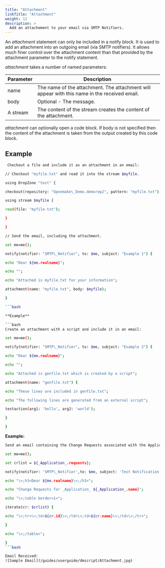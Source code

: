 ```yaml
---
title: "Attachment"
linkTitle: "Attachment"
weight: 12
description: >
  Add an attachement to your email via SMTP Notifiers.
---
```



An _attachment_ statement can only be included in a notify block. It is used to add an attachment into an outgoing email (via SMTP notifiers). It allows much finer control over the attachment content than that provided by the attachment parameter to the notify statement.

_attachment_ takes a number of named parameters:

|**Parameter**| **Description** |
| --- | --- |
 | name | The name of the attachment. The attachment will appear with this name in the received email.|
 | body | Optional - The message.|
 | A stream | The content of the stream creates the content of the attachment.|

_attachment_ can optionally open a code block. If body is not specified then the content of the attachment is taken from the output created by this code block.

## Example

```bash
 Checkout a file and include it as an attachment in an email:

// Checkout "myfile.txt" and read it into the stream $myfile.

using DropZone "test" {

checkout(repository: "Openmake\_Demo.demorep2", pattern: "myfile.txt");

using stream $myfile {

read(file: "myfile.txt");

}

}

// Send the email, including the attachment.

set me=me();

notify(notifier: "SMTP\_Notifier", to: $me, subject: "Example 1") {

echo "Dear ${me.realname}";

echo "";

echo "Attached is myfile.txt for your information";

attachment(name: "myfile.txt", body: $myfile);

}

```bash

**Example**

```bash
Create an attachment with a script and include it in an email:

set me=me();

notify(notifier: "SMTP\_Notifier", to: $me, subject: "Example 2") {

echo "Dear ${me.realname}";

echo "";

echo "Attached is genfile.txt which is created by a script";

attachment(name: "genfile.txt") {

echo "These lines are included in genfile.txt";

echo "The following lines are generated from an external script";

testaction(arg1: 'hello', arg2: 'world');

}

}
```

**Example:**

```bash
Send an email containing the Change Requests associated with the Application.

set me=me();

set crlist = ${_Application_.requests};

notify(notifier: 'SMTP\_Notifier',to: $me, subject: 'Test Notification', HTML: true) {

echo "\<;h3<Dear ${me.realname}\<;/h3<";

echo "Change Requests for _Application_ ${_Application_.name}";

echo "\<;table border=1<";

iterate(cr: $crlist) {

echo "\<;tr<\<;td<${cr.id}\<;/td<\<;td<${cr.name}\<;/td<\<;/tr<";

}

echo "\<;/table<";

}
```bash

Email Received:
![Sample Email](/guides/userguide/dmscript/Attachment.jpg)
